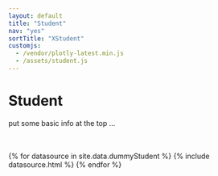 ```yaml
---
layout: default
title: "Student"
nav: "yes"
sortTitle: "XStudent"
customjs:
  - /vendor/plotly-latest.min.js
  - /assets/student.js
---
```


<style>
/* SOURCE ROW */
.datasource         {line-height: 1.2; padding: 15px 0; border-bottom: 3px solid #F8F9F9; }

/* TITLE */
.dataname           {font-size: 2rem; line-height: 1; margin-bottom: 1rem}

/* TILE */
.tile               {text-align: center; line-height: 1; padding: 0.4rem; borderX: 1px solid #ddd; background: #efefef}
.tile .title        {font-size: 0.8rem; margin-bottom: 0.4rem; color: #333}
.tile .number       {font-size: 3.5rem; font-weight: 300; margin-bottom: 0.4rem}
.tile .label        {font-size: 0.7rem; margin-bottom: 4px; color: #666; }

/* lighter tile */
.tile               {border: 2px solid #eee; background: #fff}
.tile .title        {color: #111}
.tile .label        {color: #707070; }


/* BOX WHISKER */
.boxwhisker         {font-size: 0.8rem; margin-top: 1.5rem; color: #333}

/* GRAPH */
.barchart           {}

/* TREND */
.student            {color: #1a296b }  /* uon blue 4 */
.cohort             {color: #ccc}  /* grey */
.trend              {padding-left: 50px; font-size: 0.8rem; color: #333; }
.trend i            {position: absolute; top: 0; left: 5px; }
.labelXX              {font-size: 0.7rem; color: #666; }

</style>

<div class="container main">
  <h1>Student</h1>
  <p style="margin-bottom: 3rem">put some basic info at the top ...</p>

  {% for datasource in site.data.dummyStudent %}
  {% include datasource.html %}
  {% endfor %}


</div>
